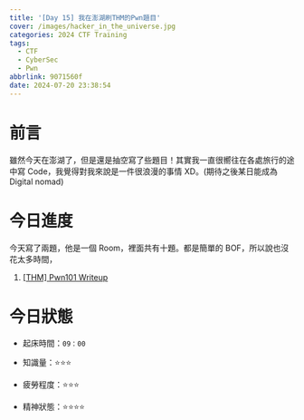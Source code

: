 ```yaml
---
title: '[Day 15] 我在澎湖刷THM的Pwn題目'
cover: /images/hacker_in_the_universe.jpg
categories: 2024 CTF Training
tags:
  - CTF
  - CyberSec
  - Pwn
abbrlink: 9071560f
date: 2024-07-20 23:38:54
---
```


# 前言

雖然今天在澎湖了，但是還是抽空寫了些題目！其實我一直很嚮往在各處旅行的途中寫 Code，我覺得對我來說是一件很浪漫的事情 XD。(期待之後某日能成為 Digital nomad)

# 今日進度

今天寫了兩題，他是一個 Room，裡面共有十題。都是簡單的 BOF，所以說也沒花太多時間，

1. [[THM] Pwn101 Writeup](https://cx330.tw/posts/83b7f1b/)

# 今日狀態

-   起床時間：`09：00`

-   知識量：⭐⭐⭐

-   疲勞程度：⭐⭐⭐

-   精神狀態：⭐⭐⭐⭐
